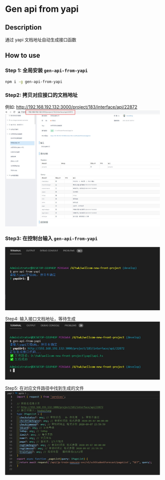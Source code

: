 # Gen api from yapi

## Description

通过 yapi 文档地址自动生成接口函数

## How to use

### Step 1: 全局安装 `gen-api-from-yapi`

```bash
npm i -g gen-api-from-yapi
```

### Step2: 拷贝对应接口的文档地址

例如: http://192.168.192.132:3000/project/183/interface/api/22872
![](./images/step2.jpg)

### Step3: 在控制台输入 `gen-api-from-yapi`

![](./images/step3.jpg)

Step4: 输入接口文档地址，等待生成
![](./images/step4.jpg)

Step5: 在对应文件路径中找到生成的文件
![](./images/step5.jpg)
